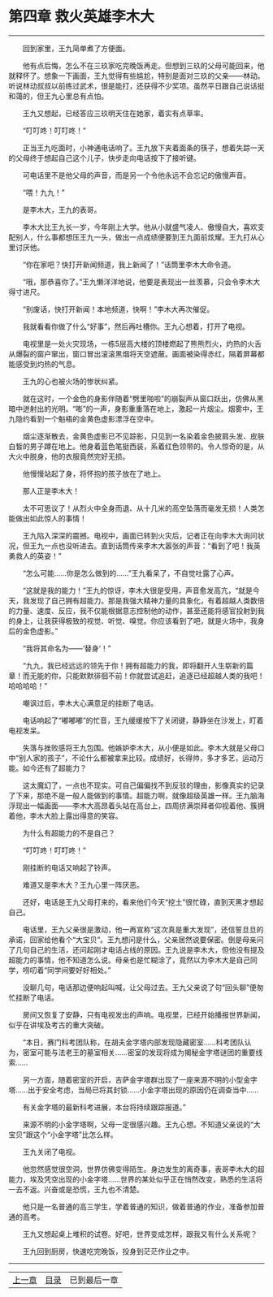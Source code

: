# 第四章 救火英雄李木大
**************************************************

  回到家里，王九简单煮了方便面。

  他有点后悔，怎么不在三玖家吃完晚饭再走。但想到三玖的父母可能回来，他就释怀了。想象一下画面，王九觉得有些尴尬，特别是面对三玖的父亲——林动。听说林动叔叔以前练过武术，很是能打，还获得不少奖项。虽然平日跟自己说话挺和蔼的，但王九心里总有点怕。

  王九又想起，已经答应三玖明天住在她家，着实有点草率。

  “叮叮咚！叮叮咚！”

  正当王九吃面时，小神通电话响了。王九放下夹着面条的筷子，想着失踪一天的父母终于想起自己这个儿子，快步走向电话按下了接听键。

  可电话里不是他父母的声音，而是另一个令他永远不会忘记的傲慢声音。

  “喂！九九！”

  是李木大，王九的表哥。

  李木大比王九长一岁，今年刚上大学。他从小就盛气凌人、傲慢自大，喜欢支配别人，什么事都想压王九一头，做出一点成绩便要到王九面前炫耀。王九打从心里讨厌他。

  “你在家吧？快打开新闻频道，我上新闻了！”话筒里李木大命令道。

  “哦，那恭喜你了。”王九懒洋洋地说，他要是表现出一丝羡慕，只会令李木大得寸进尺。

  “别废话，快打开新闻！本地频道，快啊！”李木大再次催促。

  我就看看你做了什么“好事”，然后再吐槽你。王九心想着，打开了电视。

  电视里是一处火灾现场，一栋5层高大楼的顶楼燃起了熊熊烈火，灼热的火舌从爆裂的窗户窜出，窗口冒出滚滚黑烟将天空遮蔽。画面被染得赤红，隔着屏幕都能感受到灼热的气息。

  王九的心也被火场的惨状纠紧。

  就在这时，一个金色的身影伴随着“劈里啪啦”的崩裂声从窗口跃出，仿佛从黑暗中迸射出的光明。“嘭”的一声，身影重重落在地上，激起一片烟尘。烟雾中，王九隐约看到一个魁梧的金黄色虚影漂浮在空中。

  烟尘逐渐散去，金黄色虚影已不见踪影，只见到一名染着金色披肩头发、皮肤白皙的男子蹲在地上。他身着蓝色笔挺西装，系着红色领带的。令人惊奇的是，从大火中脱身，他的衣服竟然完好无损。

  他慢慢站起了身，将怀抱的孩子放在了地上。

  那人正是李木大！

  太不可思议了！从烈火中全身而退、从十几米的高空坠落而毫发无损！人类怎能做出如此惊人的事情！

  王九陷入深深的震撼。电视中，画面已转到火灾后，记者正在向李木大询问状况，但王九一点也没听进去。直到话筒传来李木大嚣张的声音：“看到了吧！我英勇救人的英姿！”

  “怎么可能……你是怎么做到的……”王九看呆了，不自觉吐露了心声。

  “这就是我的能力！”王九的惊讶，李木大很是受用，声音愈发高亢，“就是今天，我发现了自己拥有超能力。那是我强大精神力量的具象化，有着超越人类数倍的力量、速度、反应，我不仅能根据意志控制他的动作，甚至还能将感官投射到我的身上，让我获得极致的视觉、听觉、嗅觉。你应该看到了吧，就是火场中，我身后的金色虚影。”

  “我将其命名为——‘替身‘！”

  “九九，我已经远远的领先于你！拥有超能力的我，即将翻开人生崭新的篇章！而无能的你，只能默默徘徊不前！你就尝试追赶，追逐已经超越人类的我吧！哈哈哈哈！”

  嘲讽过后，李木大心满意足的挂断了电话。

  电话响起了“嘟嘟嘟”的忙音，王九缓缓按下了关闭键，静静坐在沙发上，盯着电视发呆。

  失落与挫败感将王九包围。他嫉妒李木大，从小便是如此。李木大就是父母口中“别人家的孩子”，不论什么都被拿来比较。成绩好，长得帅，多才多艺，运动万能。如今还有了超能力？

  这太魔幻了，一点也不现实。可自己偏偏找不到反驳的理由，影像真实的记录了下来，那绝不是一般人能做到的事情。超能力啊，就像超级英雄一样。王九脑海浮现出一幅画面——李木大高昂着头站在高台上，四周挤满崇拜者仰视着他、簇拥着他，李木大脸上露出得意的笑容。

  为什么有超能力的不是自己？

  “叮叮咚！叮叮咚！”

  刚挂断的电话又响起了铃声。

  难道又是李木大？王九心里一阵厌恶。

  还好，电话是王九父母打来的，看来他们今天“挖土”很忙碌，直到天黑才想起自己。

  电话里，王九父亲很是激动，他一再宣称“这次真是重大发现”，还信誓旦旦的承诺，回家给他看个“大宝贝”。王九想问是什么，父亲居然说要保密。倒是母亲问了几句自己的生活，还问起刚才电话占线的原因。王九说是李木大，但他没有提及超能力的事情，他不知道怎么说。母亲也是忙糊涂了，竟然以为李木大是自己同学，唠叨着“同学间要好好相处。”

  没聊几句，电话那边便响起叫喊，让父母过去。王九父亲说了句“回头聊”便匆忙挂断了电话。

  房间又恢复了安静，只有电视发出的声响。电视里，已经开始播报世界新闻，似乎在讲埃及考古的重大突破。

  “本日，赛门科考团队称，在胡夫金字塔内部发现隐藏密室……科考团队认为，密室可能与法老王的墓室相关……密室的发现将成为揭秘金字塔谜团的重要线索……

  另一方面，随着密室的开启，吉萨金字塔群出现了一座来源不明的小型金字塔……出于安全考虑，当局已将其封锁……小金字塔出现的原因仍在调查当中……

  有关金字塔的最新科考进展，本台将持续跟踪报道。”

  来源不明的小金字塔啊，父母一定很感兴趣。王九心想。不知道父亲说的“大宝贝”跟这个“小金字塔”比怎么样。

  王九关闭了电视。

  他忽然感觉很空洞，世界仿佛变得陌生。身边发生的离奇事，表哥李木大的超能力，埃及凭空出现的小金字塔……世界的某处似乎正在悄然改变，熟悉的生活将一去不返。兴奋或是恐慌，王九也不清楚。

  他只是一名普通的高三学生，学着普通的知识，做着普通的作业，准备参加普通的高考。

  王九又想起桌上堆积的试卷。好吧，世界变成怎样，跟我又有什么关系呢？

  王九回到厨房，快速吃完晚饭，投身到茫茫作业之中。


**************************************************

| | | |
|:-:|:-:|:-:|
|[上一章](003)|[目录](../index)|已到最后一章|
